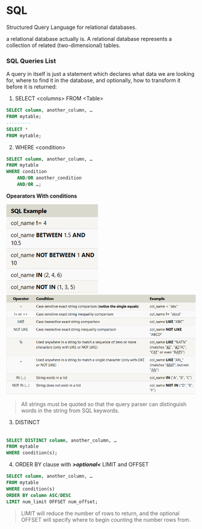# SQL

Structured Query Language for  relational databases.

a relational database actually is. A relational database represents a collection of related (two-dimensional) tables.

###  SQL Queries List
A query in itself is just a statement which declares what data we are looking for, where to find it in the database, and optionally, how to transform it before it is returned:

1. SELECT \<columns\> FROM \<Table\>
```SQL
SELECT column, another_column, …
FROM mytable;
---------
SELECT * 
FROM mytable;
```   
2. WHERE \<condition\>
```SQL
SELECT column, another_column, …
FROM mytable
WHERE condition
    AND/OR another_condition
    AND/OR …;
```
**Opearators With conditions**

![img](./images/SQL.png) 
![img](./images/SQL2.png)
>All strings must be quoted so that the query parser can distinguish words in the string from SQL keywords. 


3. DISTINCT
```SQL

SELECT DISTINCT column, another_column, …
FROM mytable
WHERE condition(s);

```

4. ORDER BY clause with ***\>optional\<*** LIMIT and OFFSET
```SQL
SELECT column, another_column, …
FROM mytable
WHERE condition(s)
ORDER BY column ASC/DESC
LIMIT num_limit OFFSET num_offset;
```
>LIMIT will reduce the number of rows to return, and the optional OFFSET will specify where to begin counting the number rows from.